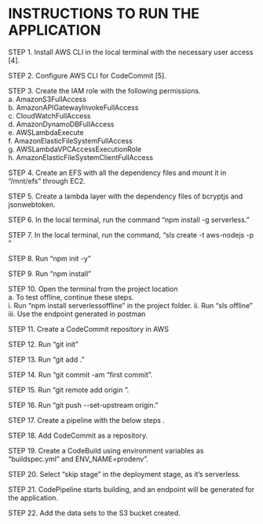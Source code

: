 
# INSTRUCTIONS TO RUN THE APPLICATION

STEP 1. Install AWS CLI in the local terminal with the
necessary user access [4].  

STEP 2. Configure AWS CLI for CodeCommit [5].  

STEP 3. Create the IAM role with the following
permissions.   
        a. AmazonS3FullAccess   
        b. AmazonAPIGatewayInvokeFullAccess  
        c. CloudWatchFullAccess  
        d. AmazonDynamoDBFullAccess   
        e. AWSLambdaExecute   
        f. AmazonElasticFileSystemFullAccess  
        g. AWSLambdaVPCAccessExecutionRole  
        h. AmazonElasticFileSystemClientFullAccess  

STEP 4. Create an EFS with all the dependency files and
mount it in “/mnt/efs” through EC2.  

STEP 5. Create a lambda layer with the dependency files
of bcryptjs and jsonwebtoken.  

STEP 6. In the local terminal, run the command “npm
install -g serverless.”  

STEP 7. In the local terminal, run the command, “sls
create -t aws-nodejs -p <project-name>”   

STEP 8. Run “npm init -y”  

STEP 9. Run “npm install”  

STEP 10. Open the terminal from the project location  
a. To test offline, continue these steps.  
i. Run “npm install serverlessoffline” in the project folder.
ii. Run “sls offline”  
iii. Use the endpoint generated in
postman  

STEP 11. Create a CodeCommit repository in AWS  

STEP 12. Run “git init”  

STEP 13. Run “git add .”  

STEP 14. Run “git commit -am “first commit”.  

STEP 15. Run “git remote add origin <repo url>”. 

STEP 16. Run “git push --set-upstream origin.”  

STEP 17. Create a pipeline with the below steps .

STEP 18. Add CodeCommit as a repository.  

STEP 19. Create a CodeBuild using environment variables
as “buildspec.yml” and ENV_NAME=prodenv”. 

STEP 20. Select “skip stage” in the deployment stage, as
it’s serverless. 

STEP 21. CodePipeline starts building, and an endpoint
will be generated for the application.

STEP 22. Add the data sets to the S3 bucket created.










